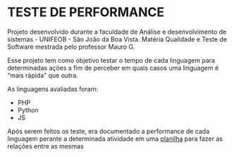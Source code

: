 # TESTE DE PERFORMANCE

Projeto desenvolvido durante a faculdade de Análise e desenvolvimento de sistemas - UNIFEOB - São João da Boa Vista. Matéria Qualidade e Teste de Software mestrada pelo professor Mauro G.

Esse projeto tem como objetivo testar o tempo de cada linguagem para determinadas ações a fim de perceber em quais casos uma linguagem é “mais rápida" que outra.

As linguagens avaliadas foram:
  - PHP
  - Python
  - JS

Após serem feitos os teste, era documentado a performance de cada linguagem perante a determinada atividade em uma [planilha](https://docs.google.com/spreadsheets/d/1ap3zAeLNxqc_UuzYdNrNPZ-dcs2GO7VZXgINkYcqYEQ/edit?usp=sharing) para fazer as relações entre as mesmas
